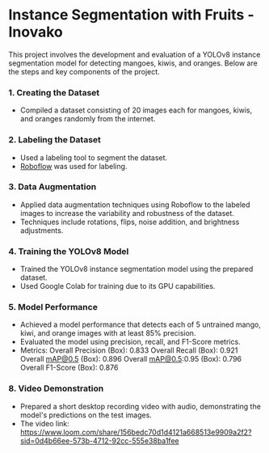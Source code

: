 # Instance Segmentation with Fruits - Inovako

This project involves the development and evaluation of a YOLOv8 instance segmentation model for detecting mangoes, kiwis, and oranges. Below are the steps and key components of the project.

### 1. Creating the Dataset
- Compiled a dataset consisting of 20 images each for mangoes, kiwis, and oranges randomly from the internet.

### 2. Labeling the Dataset
- Used a labeling tool to segment the dataset.
- [Roboflow](https://roboflow.com/) was used for labeling.

### 3. Data Augmentation
- Applied data augmentation techniques using Roboflow to the labeled images to increase the variability and robustness of the dataset.
- Techniques include rotations, flips, noise addition, and brightness adjustments.

### 4. Training the YOLOv8 Model
- Trained the YOLOv8 instance segmentation model using the prepared dataset.
- Used Google Colab for training due to its GPU capabilities.


### 5. Model Performance
- Achieved a model performance that detects each of 5 untrained mango, kiwi, and orange images with at least 85% precision.
- Evaluated the model using precision, recall, and F1-Score metrics.
- Metrics:
    Overall Precision (Box): 0.833
    Overall Recall (Box): 0.921
    Overall mAP@0.5 (Box): 0.896
    Overall mAP@0.5:0.95 (Box): 0.796
    Overall F1-Score (Box): 0.876


### 8. Video Demonstration
- Prepared a short desktop recording video with audio, demonstrating the model's predictions on the test images.
- The video link: https://www.loom.com/share/156bedc70d1d4121a668513e9909a2f2?sid=0d4b66ee-573b-4712-92cc-555e38ba1fee
   
